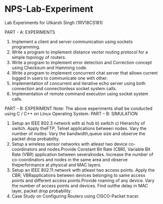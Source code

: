 # NPS-Lab-Experiment

Lab Experiments for Utkarsh Singh (1RV18CS181)


PART - A: EXPERIMENTS  
1. Implement a client and server communication using sockets programming.  
2. Write a program to implement distance vector routing protocol for a simple topology of  routers.  
3. Write a program to implement error detection and Correction concept using Checksum and  Hamming code.
5. Write a program to implement concurrent chat server that allows current logged in users to  communicate one with other. 
6. Implementation of concurrent and iterative echo server using both connection and  connectionless socket system calls.  
7. Implementation of remote command execution using socket system calls.

PART - B: EXPERIMENT
Note: The above experiments shall be conducted using C / C++ on Linux Operating System.  PART – B: SIMULATION 
1. Setup an IEEE 802.3 network with a) hub b) switch c) Hierarchy of switch. Apply theFTP, Telnet  applications between nodes. Vary the number of nodes. Vary the bandwidth,queue size and observe  the packet drop probability.  
2. Setup a wireless sensor networks with atleast two device co-coordinators and nodes.Provide  Constant Bit Rate (CBR), Variable Bit Rate (VBR) application between severalnodes. Increase the  number of co-coordinators and nodes in the same area and observe theperformance at physical and  MAC layers.  
3. Setup an IEEE 802.11 network with atleast two access points. Apply the CBR, VBRapplications  between devices belonging to same access points and different access points.Provide roaming of any  device. Vary the number of access points and devices. Find outthe delay in MAC layer, packet drop  probability.  
4. Case Study on Configuring Routers using CISCO-Packet tracer.
